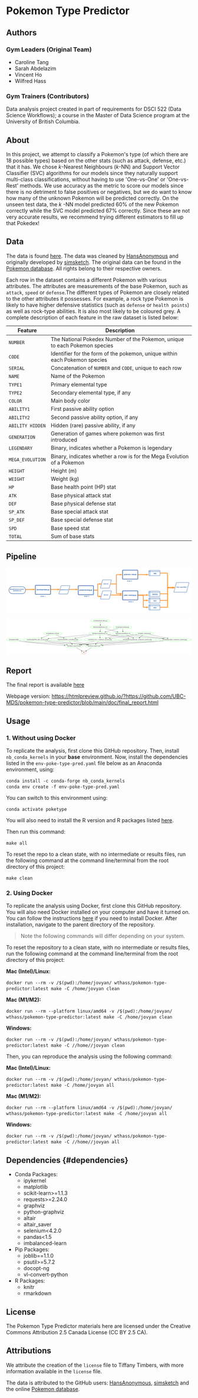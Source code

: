 # Pokemon Type Predictor

## Authors

### Gym Leaders (Original Team)

-   Caroline Tang
-   Sarah Abdelazim
-   Vincent Ho
-   Wilfred Hass

### Gym Trainers (Contributors)

Data analysis project created in part of requirements for DSCI 522 (Data
Science Workflows); a course in the Master of Data Science program at
the University of British Columbia.

## About

In this project, we attempt to classify a Pokemon's type (of which there
are 18 possible types) based on the other stats (such as attack,
defense, etc.) that it has. We chose $k$-Nearest Neighbours ($k$-NN) and
Support Vector Classifier (SVC) algorithms for our models since they
naturally support multi-class classifications, without having to use
'One-vs-One' or 'One-vs-Rest' methods. We use accuracy as the metric to
score our models since there is no detriment to false positives or
negatives, but we do want to know how many of the unknown Pokemon will
be predicted correctly. On the unseen test data, the $k$ -NN model
predicted 60% of the new Pokemon correctly while the SVC model predicted
67% correctly. Since these are not very accurate results, we recommend
trying different estimators to fill up that Pokedex!

## Data

The data is found
[here](https://gist.github.com/HansAnonymous/56d3c1f8136f7e0385cc781cf18d486c).
The data was cleaned by
[HansAnonymous](https://gist.github.com/HansAnonymous) and originally
developed by [simsketch](https://gist.github.com/simsketch). The
original data can be found in the [Pokemon
database](https://pokemondb.net/pokedex). All rights belong to their
respective owners.

Each row in the dataset contains a different Pokemon with various
attributes. The attributes are measurements of the base Pokemon, such as
`attack`, `speed` or `defense`.The different types of Pokemon are
closely related to the other attributes it possesses. For example, a
rock type Pokemon is likely to have higher defensive statistics (such as
`defense` or `health points`) as well as rock-type abilities. It is also
most likely to be coloured grey. A complete description of each feature
in the raw dataset is listed below:

| Feature          | Description                                                                |
|----------------------------|--------------------------------------------|
| `NUMBER`         | The National Pokedex Number of the Pokemon, unique to each Pokemon species |
| `CODE`           | Identifier for the form of the pokemon, unique within each Pokemon species |
| `SERIAL`         | Concatenation of `NUMBER` and `CODE`, unique to each row                   |
| `NAME`           | Name of the Pokemon                                                        |
| `TYPE1`          | Primary elemental type                                                     |
| `TYPE2`          | Secondary elemental type, if any                                           |
| `COLOR`          | Main body color                                                            |
| `ABILITY1`       | First passive ability option                                               |
| `ABILITY2`       | Second passive ability option, if any                                      |
| `ABILITY HIDDEN` | Hidden (rare) passive ability, if any                                      |
| `GENERATION`     | Generation of games where pokemon was first introduced                     |
| `LEGENDARY`      | Binary, indicates whether a Pokemon is legendary                           |
| `MEGA_EVOLUTION` | Binary, indicates whether a row is for the Mega Evolution of a Pokemon     |
| `HEIGHT`         | Height (m)                                                                 |
| `WEIGHT`         | Weight (kg)                                                                |
| `HP`             | Base health point (HP) stat                                                |
| `ATK`            | Base physical attack stat                                                  |
| `DEF`            | Base physical defense stat                                                 |
| `SP_ATK`         | Base special attack stat                                                   |
| `SP_DEF`         | Base special defense stat                                                  |
| `SPD`            | Base speed stat                                                            |
| `TOTAL`          | Sum of base stats                                                          |

## Pipeline

![](doc/pipeline/pipeline_diagram.png)

![](doc/pipeline/Makefile.png)

## Report

The final report is available [here](/doc/final_report.md)

Webpage version:
<https://htmlpreview.github.io/?https://github.com/UBC-MDS/pokemon-type-predictor/blob/main/doc/final_report.html>

## Usage

### 1\. Without using Docker

To replicate the analysis, first clone this GitHub repository. Then,
install `nb_conda_kernels` in your **base** environment. Now, install
the dependencies listed in the `env-poke-type-pred.yaml` file below as
an Anaconda environment, using:

``` console
conda install -c conda-forge nb_conda_kernels
conda env create -f env-poke-type-pred.yaml
```

You can switch to this environment using:

``` console
conda activate poketype
```

You will also need to install the R version and R packages listed
[here](#dependencies).

Then run this command:

``` console
make all
```

To reset the repo to a clean state, with no intermediate or results
files, run the following command at the command line/terminal from the
root directory of this project:

``` console
make clean
```

### 2\. Using Docker

To replicate the analysis using Docker, first clone this GitHub repository. You will also need Docker installed on your computer and have it turned on. You can follow the instructions [here](https://docs.docker.com/get-docker/) if you need to install Docker. After installation, navigate to the parent directory of the repository.

> Note the following commands will differ depending on your system.

To reset the repository to a clean state, with no intermediate or results
files, run the following command at the command line/terminal from the
root directory of this project:

**Mac (Intel)/Linux:**

```console
docker run --rm -v /$(pwd):/home/jovyan/ wthass/pokemon-type-predictor:latest make -C /home/jovyan clean
```

**Mac (M1/M2):**

```console
docker run --rm --platform linux/amd64 -v /$(pwd):/home/jovyan/ wthass/pokemon-type-predictor:latest make -C /home/jovyan clean
```

**Windows:**

```console
docker run --rm -v /$(pwd):/home/jovyan/ wthass/pokemon-type-predictor:latest make -C //home//jovyan clean
```

Then, you can reproduce the analysis using the following command:

**Mac (Intel)/Linux:**

```console
docker run --rm -v /$(pwd):/home/jovyan/ wthass/pokemon-type-predictor:latest make -C /home/jovyan all
```

**Mac (M1/M2):**

```console
docker run --rm --platform linux/amd64 -v /$(pwd):/home/jovyan/ wthass/pokemon-type-predictor:latest make -C /home/jovyan all
```

**Windows:**
```console
docker run --rm -v /$(pwd):/home/jovyan/ wthass/pokemon-type-predictor:latest make -C //home//jovyan all
```

## Dependencies {#dependencies}

- Conda Packages:
  - ipykernel
  - matplotlib
  - scikit-learn>=1.1.3
  - requests>=2.24.0
  - graphviz
  - python-graphviz
  - altair
  - altair_saver
  - selenium<4.2.0
  - pandas<1.5
  - imbalanced-learn
- Pip Packages:
  - joblib==1.1.0
  - psutil>=5.7.2
  - docopt-ng
  - vl-convert-python
- R Packages:
  - knitr
  - rmarkdown

## License

The Pokemon Type Predictor materials here are licensed under the
Creative Commons Attribution 2.5 Canada License (CC BY 2.5 CA).

## Attributions

We attribute the creation of the `license` file to Tiffany Timbers, with
more information available in the `license` file.

The data is attributed to the GitHub users:
[HansAnonymous](https://gist.github.com/HansAnonymous/56d3c1f8136f7e0385cc781cf18d486c),
[simsketch](https://gist.github.com/simsketch) and the online [Pokemon
database](https://pokemondb.net/pokedex). <!-- #endregion -->
